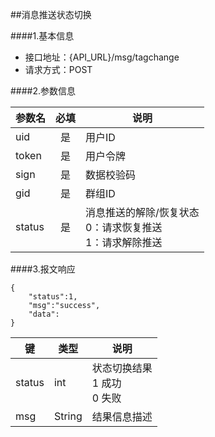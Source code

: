##消息推送状态切换

####1.基本信息
- 接口地址：{API_URL}/msg/tagchange
- 请求方式：POST

####2.参数信息  

| 参数名    | 必填      | 说明      |
| -------   |:-------:  |-----------|
| uid       | 是        | 用户ID    |
| token     | 是        | 用户令牌  |
| sign      | 是        | 数据校验码|
| gid       | 是        | 群组ID    |
| status    | 是        | 消息推送的解除/恢复状态<br>0：请求恢复推送<br>1：请求解除推送 |

####3.报文响应

```
{
	"status":1,
	"msg":"success",
	"data":
}
```

|键      |类型  |说明  |
|--------|------|------|
|status  |int   |状态切换结果<br>1 成功<br>0 失败|
|msg     |String|结果信息描述|
